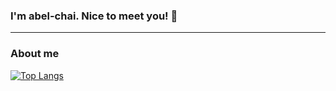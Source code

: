 ### I'm abel-chai. Nice to meet you!  👋
---
### About me

[![Top Langs](https://github-readme-stats.vercel.app/api/top-langs/?username=abel-chai&layout=compact)](https://github.com/anuraghazra/github-readme-stats)
